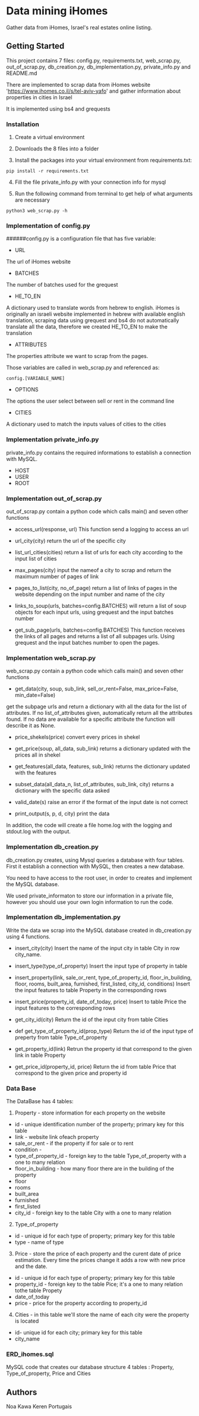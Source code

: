 # Data mining iHomes

Gather data from iHomes, Israel's real estates online listing.

## Getting Started

This project contains 7 files: config.py, requirements.txt, web_scrap.py, out_of_scrap.py, db_creation.py, 
db_implementation.py, private_info.py and README.md

There are implemented to scrap data from iHomes website 'https://www.ihomes.co.il/s/tel-aviv-yafo' 
and gather information about properties in cities in Israel

It is implemented using bs4 and grequests 

### Installation

1. Create a virtual environment

2. Downloads the 8 files into a folder

3. Install the packages into your virtual environment from requirements.txt:

```
pip install -r requirements.txt
```

4. Fill the file private_info.py with your connection info for mysql

5. Run the following command from terminal to get help of what arguments are necessary
```
python3 web_scrap.py -h
```

### Implementation of config.py

######config.py is a configuration file that has five variable:


* URL 

The url of iHomes website

* BATCHES

The number of batches used for the grequest 

* HE_TO_EN

A dictionary used to translate words from hebrew to
english. iHomes is originally an israeli website implemented in hebrew with available english translation, scraping data
using grequest and bs4 do not automatically translate all the data, therefore we created HE_TO_EN to make the translation

* ATTRIBUTES 

The properties attribute we want to scrap from the pages. 

Those variables are called in web_scrap.py and referenced as:

```
config.[VARIABLE_NAME]
```

* OPTIONS

The options the user select between sell or rent in the command line

* CITIES

A dictionary used to match the inputs values of cities to the cities

### Implementation private_info.py

private_info.py contains the required informations to establish a connection with MySQL.

* HOST
* USER
* ROOT

### Implementation out_of_scrap.py

out_of_scrap.py contain a python code which calls main() and seven other functions

* access_url(response, url)
This function send a logging to access an url

* url_city(city)
return the url of the specific city

* list_url_cities(cities)
return a list of urls for each city according to the input list of cities

* max_pages(city)
input the nameof a city to scrap and return the maximum number of pages of link

* pages_to_list(city, no_of_page)
return a list of links of pages in the website depending on the input number and name of the city

* links_to_soup(urls, batches=config.BATCHES)
will return a list of soup
objects for each input urls, using grequest and the input batches number

* get_sub_page(urls, batches=config.BATCHES)
This function receives the links of all pages and returns a list of all subpages urls.
Using grequest and the input batches number to open the pages.

### Implementation web_scrap.py

web_scrap.py contain a python code which calls main() and seven other functions

* get_data(city, soup, sub_link, sell_or_rent=False, max_price=False, min_date=False)

get the subpage urls and return a dictionary with all the data for the list of attributes. 
If no list_of_attributes given, automatically return all the attributes found.
If no data are available for a specific attribute the function will describe it as None.

* price_shekels(price)
convert every prices in shekel

* get_price(soup, all_data, sub_link)
returns a dictionary updated with the prices all in shekel

* get_features(all_data, features, sub_link)
returns the dictionary updated with the features

* subset_data(all_data_n, list_of_attributes, sub_link, city)
returns a dictionary with the specific data asked

* valid_date(s)
raise an error if the format of the input date is not correct

* print_output(s, p, d, city)
print the data 

In addition, the code will create a file home.log with the logging and stdout.log with the output.

### Implementation db_creation.py

db_creation.py creates, using Mysql queries a database with four tables.
First it establish a connection with MySQL, then creates a new database.

You need to have access to the root user, in order to creates and implement the MySQL database. 

We used private_informaton to store our information in a private file, however you should use your own login information to run the code.

### Implementation db_implementation.py
Write the data we scrap into the MySQL database created in db_creation.py using 4 functions.

* insert_city(city)
Insert the name of the input city in table City in row city_name.

* insert_type(type_of_property)
Insert the input type of property in table

* insert_property(link, sale_or_rent, type_of_property_id, floor_in_building, floor, rooms, built_area,
                    furnished, first_listed, city_id, conditions)
Insert the input features to table Property in the corresponding rows
 
 * insert_price(property_id, date_of_today, price)
 Insert to table Price the input features to the corresponding rows
 
 * get_city_id(city)
 Return the id of the input city from table Cities
 
 * def get_type_of_property_id(prop_type)
 Return the id of the input type of preperty from table Type_of_property
 
 * get_property_id(link)
 Retrun the property id that correspond to the given link in table Property
 
 * get_price_id(property_id, price)
 Return the id from table Price that correspond to the given price and property id

### Data Base 
The DataBase has 4 tables:

1. Property - store information for each property on the website 
  - id - unique identification number of the property; primary key for this table
  - link - website link ofeach property
  - sale_or_rent - if the property if for sale or to rent
  - condition - 
  - type_of_property_id - foreign key to the table Type_of_property with a one to many relation
  - floor_in_building - how many floor there are in the building of the property
  - floor
  - rooms
  - built_area
  - furnished
  -  first_listed
  - city_id - foreign key to the table City with a one to many relation
 
2. Type_of_property 
  - id - unique id for each type of property; primary key for this table
  - type - name of type 

3.  Price - store the price of each property and the curent date of price estimation. Every time the prices change it adds a row with new price and the date.
  - id - unique id for each type of property; primary key for this table
  - property_id - foreign key to the table Pice; it's a one to many relation tothe table Propety
  - date_of_today 
  - price - price for the property according to property_id

4. Cities - in this table we'll store the name of each city were the property is located 
 - id- unique id for each city; primary key for this table
 - city_name 
 
### ERD_ihomes.sql

MySQL code that creates our database structure
4 tables : Property, Type_of_property, Price and Cities

## Authors

Noa Kawa Keren Portugais


